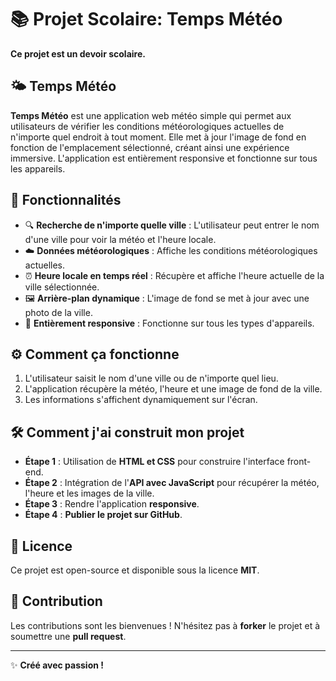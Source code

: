 # 📚 Projet Scolaire: Temps Météo

**Ce projet est un devoir scolaire.**

## 🌤 Temps Météo

**Temps Météo** est une application web météo simple qui permet aux utilisateurs de vérifier les conditions météorologiques actuelles de n'importe quel endroit à tout moment. Elle met à jour l'image de fond en fonction de l'emplacement sélectionné, créant ainsi une expérience immersive. L'application est entièrement responsive et fonctionne sur tous les appareils.

## 🚀 Fonctionnalités

- 🔍 **Recherche de n'importe quelle ville** : L'utilisateur peut entrer le nom d'une ville pour voir la météo et l'heure locale.
- ☁️ **Données météorologiques** : Affiche les conditions météorologiques actuelles.
- ⏰ **Heure locale en temps réel** : Récupère et affiche l'heure actuelle de la ville sélectionnée.
- 🖼️ **Arrière-plan dynamique** : L'image de fond se met à jour avec une photo de la ville.
- 📱 **Entièrement responsive** : Fonctionne sur tous les types d'appareils.

## ⚙️ Comment ça fonctionne

1. L'utilisateur saisit le nom d'une ville ou de n'importe quel lieu.
2. L'application récupère la météo, l'heure et une image de fond de la ville.
3. Les informations s'affichent dynamiquement sur l'écran.

## 🛠️ Comment j'ai construit mon projet

- **Étape 1** : Utilisation de **HTML et CSS** pour construire l'interface front-end.
- **Étape 2** : Intégration de l'**API avec JavaScript** pour récupérer la météo, l'heure et les images de la ville.
- **Étape 3** : Rendre l'application **responsive**.
- **Étape 4** : **Publier le projet sur GitHub**.

## 📜 Licence

Ce projet est open-source et disponible sous la licence **MIT**.

## 🤝 Contribution

Les contributions sont les bienvenues ! N'hésitez pas à **forker** le projet et à soumettre une **pull request**.

---

✨ **Créé avec passion !**

